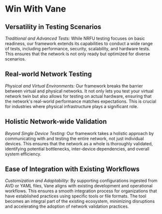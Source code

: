 # Win With Vane

## **Versatility in Testing Scenarios**

*Traditional and Advanced Tests:* While NRFU testing focuses on basic readiness,
our framework extends its capabilities to conduct a wide range of tests,
including performance, security, scalability, and hardware tests.
This ensures that the network is not only ready but optimized for diverse scenarios.

## **Real-world Network Testing**

*Physical and Virtual Environments:* Our framework breaks the barrier between
virtual and physical networks. It not only lets you test your virtual network
twin but also allows for testing on actual hardware, ensuring that the
network's real-world performance matches expectations. This is crucial for
industries where physical infrastructure plays a significant role.

## **Holistic Network-wide Validation**

*Beyond Single Device Testing:* Our framework takes a holistic approach by
communicating with and testing the entire network, not just individual devices.
This ensures that the network as a whole is thoroughly validated, identifying
potential bottlenecks, inter-device dependencies, and overall system efficiency.

## **Ease of Integration with Existing Workflows**

*Customization and Adaptability:* By supporting configurations ingested
from AVD or YAML files, Vane aligns with existing development and operational
workflows. This ensures a smooth integration process for organizations that have
established practices using specific tools or file formats. The tool becomes an
integral part of the existing ecosystem, minimizing disruptions and accelerating the
adoption of network validation practices.
